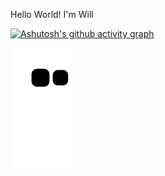Hello World! I'm Will

[![Ashutosh's github activity graph](https://github-readme-activity-graph.vercel.app/graph?username=willianvozes&bg_color=000000&color=eeff00&line=ffffff&point=ff0000&area=true&hide_border=true)](https://github.com/ashutosh00710/github-readme-activity-graph)

![snake gif](https://github.com/willianvozes/willianvozes/blob/output/github-contribution-grid-snake.svg)
